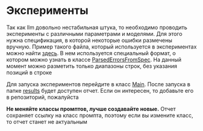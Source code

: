 # Эксперименты

Так как llm довольно нестабильная штука, то необходимо проводить
эксперименты с различными параметрами и моделями. Для этого
нужна спецификация, в которой некоторые ошибки размечены вручную.
Пример такого файла, который используется в экспериментах можно найти
[здесь](./src/main/resources/example.yaml). В нем используется
специальный формат, о котором можно узнать в классе
[ParsedErrorsFromSpec](./src/main/java/io/github/marattim/raif_api_guide/integration_tests/ParsedErrorsFromSpec.java).
На данный момент можно разметить только диапазоны строк, без указания
позиций в строке

Для запуска экспериментов перейдите в класс
[Main](./src/main/java/io/github/marattim/raif_api_guide/integration_tests/Main.java).
После запуска в папке [results](./results) будет доступен отчет.
Если он интересен, то добавьте его в репозиторий, пожалуйста

**Не меняйте классы промптов, лучше создавайте новые.**
Отчет сохраняет ссылку на класс промпта, поэтому если вы измените
класс, то отчет станет не актуальным
